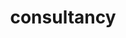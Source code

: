 ---
layout: layout-categories
title: consultancy
nav: false
permalink: /projects/consultancy/
weight: 107
---